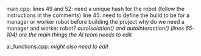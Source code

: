 main.cpp:
lines 49 and 52: need a unique hash for the robot (follow the instructions in the comments)
line 45: need to define the build to be for a manager or worker robot before building the project
    why do we need a manager and worker robot?
*autoIsolation() and autoInteraction() (lines 65-104) are the main things the AI team needs to edit*

ai_functions.cpp:
*might also need to edit*